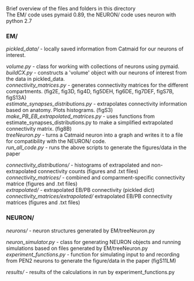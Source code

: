 Brief overview of the files and folders in this directory\
The EM/ code uses pymaid 0.89, the NEURON/ code uses neuron with python 2.7 

### EM/ 
*pickled_data/* - locally saved information from Catmaid for our neurons of interest.

*volume.py* - class for working with collections of neurons using pymaid.\
*buildCX.py* - constructs a 'volume' object with our neurons of interest from the data in pickled_data.\
*connectivity_matrices.py* - generates connectivity matrices for the different compartments. (fig2E, fig3D, fig4D, fig5DEH, fig6DE, fig7DEF, figS7B, figS13A)\
*estimate_synapses_distributions.py* - extrapolates connectivity information based on anatomy. Plots histograms. (figS3)\
*make_PB_EB_extrapolated_matrices.py* - uses functions from estimate_synapses_distributions.py to make a simplified extrapolated connectivity matrix. (fig8B)\
*treeNeuron.py* - turns a Catmaid neuron into a graph and writes it to a file for compatibility with the NEURON/ code.\
*run_all_code.py* - runs the above scripts to generate the figures/data in the paper

*connectivity_distributions/* - histograms of extrapolated and non-extrapolated connectivity counts (figures and .txt files)\
*connectivity_matrices/* - combined and comparment-specific connectivity matrice (figures and .txt files)\
*extrapolated/* - extrapolated EB/PB connectivity (pickled dict)\
*connectivity_matrices/extrapolated/* extrapolated EB/PB connectivity matrices (figures and .txt files)



### NEURON/ 
*neurons/* - neuron structures generated by EM/treeNeuron.py

*neuron_simulator.py* - class for generating NEURON objects and running simulations based on files generated by EM/treeNeuron.py\
*experiment_functions.py* - function for simulating input to and recording from PEN2 neurons to generate the figure/data in the paper (figS11LM)

*results/* - results of the calculations in run by experiment_functions.py

